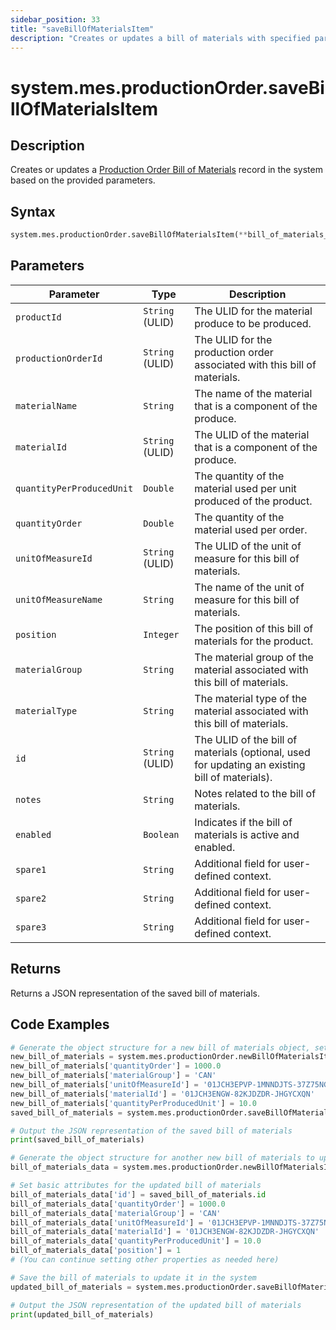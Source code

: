 ```yaml
---
sidebar_position: 33
title: "saveBillOfMaterialsItem"
description: "Creates or updates a bill of materials with specified parameters."
---
```


# system.mes.productionOrder.saveBillOfMaterialsItem

## Description

Creates or updates a [Production Order Bill of Materials](../../data-model/production-order-model/production-order-bill-of-material) record in the system based on the provided parameters.

## Syntax

```python
system.mes.productionOrder.saveBillOfMaterialsItem(**bill_of_materials_data)
```

## Parameters

| Parameter                 | Type            | Description                                                                                    |
| ------------------------- | --------------- | ---------------------------------------------------------------------------------------------- |
| `productId`               | `String` (ULID) | The ULID for the material produce to be produced.                                              |
| `productionOrderId`       | `String` (ULID) | The ULID for the production order associated with this bill of materials.                      |
| `materialName`            | `String`        | The name of the material that is a component of the produce.                                   |
| `materialId`              | `String` (ULID) | The ULID of the material that is a component of the produce.                                   |
| `quantityPerProducedUnit` | `Double`        | The quantity of the material used per unit produced of the product.                            |
| `quantityOrder`           | `Double`        | The quantity of the material used per order.                                                   |
| `unitOfMeasureId`         | `String` (ULID) | The ULID of the unit of measure for this bill of materials.                                    |
| `unitOfMeasureName`       | `String`        | The name of the unit of measure for this bill of materials.                                    |
| `position`                | `Integer`       | The position of this bill of materials for the product.                                        |
| `materialGroup`           | `String`        | The material group of the material associated with this bill of materials.                     |
| `materialType`            | `String`        | The material type of the material associated with this bill of materials.                      |
| `id`                      | `String` (ULID) | The ULID of the bill of materials (optional, used for updating an existing bill of materials). |
| `notes`                   | `String`        | Notes related to the bill of materials.                                                        |
| `enabled`                 | `Boolean`       | Indicates if the bill of materials is active and enabled.                                      |
| `spare1`                  | `String`        | Additional field for user-defined context.                                                     |
| `spare2`                  | `String`        | Additional field for user-defined context.                                                     |
| `spare3`                  | `String`        | Additional field for user-defined context.                                                     |

## Returns

Returns a JSON representation of the saved bill of materials.

## Code Examples

```python
# Generate the object structure for a new bill of materials object, set the initial arguments and save it
new_bill_of_materials = system.mes.productionOrder.newBillOfMaterialsItem()
new_bill_of_materials['quantityOrder'] = 1000.0
new_bill_of_materials['materialGroup'] = 'CAN'
new_bill_of_materials['unitOfMeasureId'] = '01JCH3EPVP-1MNNDJTS-37Z75NGB'
new_bill_of_materials['materialId'] = '01JCH3ENGW-82KJDZDR-JHGYCXQN'
new_bill_of_materials['quantityPerProducedUnit'] = 10.0
saved_bill_of_materials = system.mes.productionOrder.saveBillOfMaterialsItem(**new_bill_of_materials)

# Output the JSON representation of the saved bill of materials
print(saved_bill_of_materials)

# Generate the object structure for another new bill of materials to update the previous bill of materials
bill_of_materials_data = system.mes.productionOrder.newBillOfMaterialsItem()

# Set basic attributes for the updated bill of materials
bill_of_materials_data['id'] = saved_bill_of_materials.id
bill_of_materials_data['quantityOrder'] = 1000.0
bill_of_materials_data['materialGroup'] = 'CAN'
bill_of_materials_data['unitOfMeasureId'] = '01JCH3EPVP-1MNNDJTS-37Z75NGB'
bill_of_materials_data['materialId'] = '01JCH3ENGW-82KJDZDR-JHGYCXQN'
bill_of_materials_data['quantityPerProducedUnit'] = 10.0
bill_of_materials_data['position'] = 1
# (You can continue setting other properties as needed here)

# Save the bill of materials to update it in the system
updated_bill_of_materials = system.mes.productionOrder.saveBillOfMaterialsItem(**bill_of_materials_data)

# Output the JSON representation of the updated bill of materials
print(updated_bill_of_materials)
```
